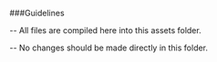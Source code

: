 ###Guidelines

-- All files are compiled here into this assets folder.

-- No changes should be made directly in this folder.  